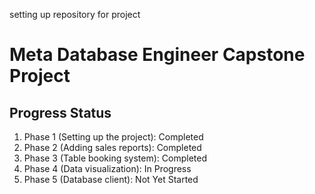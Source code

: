 setting up repository for project

# Meta Database Engineer Capstone Project
## Progress Status

1. Phase 1 (Setting up the project): Completed
2. Phase 2 (Adding sales reports): Completed
3. Phase 3 (Table booking system): Completed
4. Phase 4 (Data visualization): In Progress
5. Phase 5 (Database client): Not Yet Started